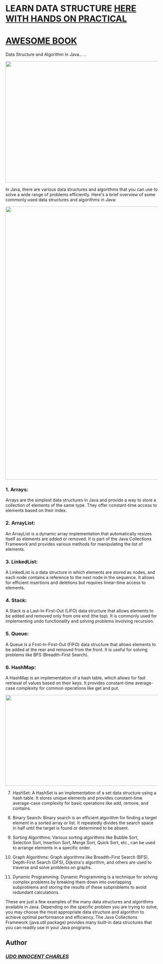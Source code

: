 # LEARN DATA STRUCTURE [HERE WITH HANDS ON PRACTICAL](https://neetcode.io/practice)
# [AWESOME BOOK](https://github.com/Innocentsax/JAVA_BEGINNERS_ROADMAP_RESOURCES/blob/main/JAVA%20-%20Coding%20Interview%20QnA_221125_185006.pdf)
Data Structure and  Algorithm in Java...
..

<img src="https://www.tutorialspoint.com/dsa_using_java/images/dsa-using-java-mini-logo.jpg" height="400" width="1000">

In Java, there are various data structures and algorithms that you can use to solve a wide range of problems efficiently. Here's a brief overview of some commonly used data structures and algorithms in Java:

<img src="https://encrypted-tbn0.gstatic.com/images?q=tbn:ANd9GcRG89EvymW_oARDLObo8u18xNOqOR_r9naJqw&usqp=CAU" width="900">

### 1. Arrays:
Arrays are the simplest data structures in Java and provide a way to store a collection of elements of the same type. They offer constant-time access to elements based on their index.

### 2. ArrayList:
An ArrayList is a dynamic array implementation that automatically resizes itself as elements are added or removed. It is part of the Java Collections Framework and provides various methods for manipulating the list of elements.

### 3. LinkedList:
A LinkedList is a data structure in which elements are stored as nodes, and each node contains a reference to the next node in the sequence. It allows for efficient insertions and deletions but requires linear-time access to elements.

### 4. Stack:
A Stack is a Last-In-First-Out (LIFO) data structure that allows elements to be added and removed only from one end (the top). It is commonly used for implementing undo functionality and solving problems involving recursion.

### 5. Queue:
A Queue is a First-In-First-Out (FIFO) data structure that allows elements to be added at the rear and removed from the front. It is useful for solving problems like BFS (Breadth-First Search).

### 6. HashMap:
A HashMap is an implementation of a hash table, which allows for fast retrieval of values based on their keys. It provides constant-time average-case complexity for common operations like get and put.


<img src="https://encrypted-tbn0.gstatic.com/images?q=tbn:ANd9GcTYzPz71RGSByHKHl8CE4cClOZcdKdRe3Q7iw&usqp=CAU" width="700" height="300">

7. HashSet:
A HashSet is an implementation of a set data structure using a hash table. It stores unique elements and provides constant-time average-case complexity for basic operations like add, remove, and contains.

8. Binary Search:
Binary search is an efficient algorithm for finding a target element in a sorted array or list. It repeatedly divides the search space in half until the target is found or determined to be absent.

9. Sorting Algorithms:
Various sorting algorithms like Bubble Sort, Selection Sort, Insertion Sort, Merge Sort, Quick Sort, etc., can be used to arrange elements in a specific order.

10. Graph Algorithms:
Graph algorithms like Breadth-First Search (BFS), Depth-First Search (DFS), Dijkstra's algorithm, and others are used to traverse and solve problems on graphs.

11. Dynamic Programming:
Dynamic Programming is a technique for solving complex problems by breaking them down into overlapping subproblems and storing the results of these subproblems to avoid redundant calculations.

These are just a few examples of the many data structures and algorithms available in Java. Depending on the specific problem you are trying to solve, you may choose the most appropriate data structure and algorithm to achieve optimal performance and efficiency. The Java Collections Framework (java.util package) provides many built-in data structures that you can readily use in your Java programs.

## Author
 ### ___[UDO INNOCENT CHARLES](https://github.com/Innocentsax)___
